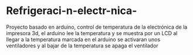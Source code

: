# Refrigeraci-n-electr-nica-
Proyecto basado en arduino, control de temperatura de la electrónica de la impresora 3d, el arduino lee la temperatura y se muestra por un LCD al llegar a la temperatura marcada en el arduino se activaran unos ventiladores y al bajar de la temperatura se apaga el ventilador

